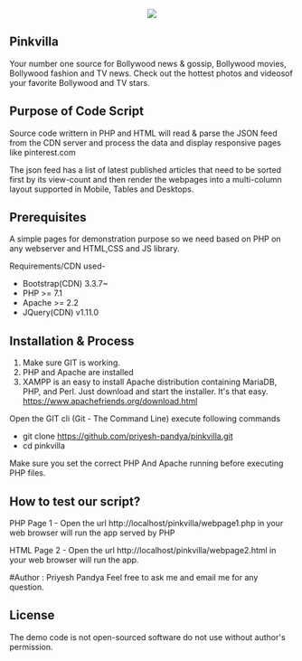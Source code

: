 <p align="center">
<img src='https://www.pinkvilla.com/sites/all/themes/pinkvilla/images/logo-small.png'>
</p>


## Pinkvilla

Your number one source for Bollywood news & gossip, Bollywood movies, Bollywood fashion and TV news. Check out the hottest photos and videosof your favorite Bollywood and TV stars.

 
## Purpose of Code Script 

Source code writtern in PHP and HTML will read & parse the JSON feed from the CDN server and process the data and display responsive pages like ​pinterest.com​  

The json feed has a list of latest published articles that need to be sorted first by its view-count and then render the webpages into a multi-column layout supported in Mobile, Tables and Desktops. 
 

## Prerequisites 

A simple pages for demonstration purpose so we need based on PHP on any webserver and HTML,CSS and JS library.

Requirements/CDN used-

- Bootstrap(CDN) 3.3.7~
- PHP >= 7.1
- Apache >= 2.2
- JQuery(CDN) v1.11.0
 

## Installation & Process

1. Make sure GIT is working.
2. PHP and Apache are installed
3. XAMPP is an easy to install Apache distribution containing MariaDB, PHP, and Perl. Just download and start the installer. It's that easy. https://www.apachefriends.org/download.html

Open the GIT cli (Git - The Command Line) execute following commands 

- git clone https://github.com/priyesh-pandya/pinkvilla.git
- cd pinkvilla
 
 
Make sure you set the correct PHP And Apache running before executing PHP files. 

## How to test our script?

PHP Page 1 - Open the url http://localhost/pinkvilla/webpage1.php in your web browser will run the app served by PHP

HTML Page 2 - Open the url http://localhost/pinkvilla/webpage2.html in your web browser will run the app.

#Author : Priyesh Pandya
Feel free to ask me and email me for any question.
 
 
## License
The demo code is not open-sourced software do not use without author's permission. 
